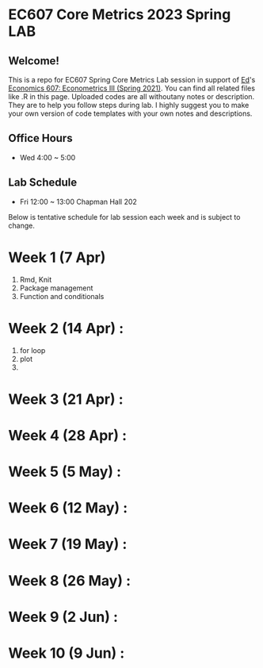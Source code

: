 # EC607 Core Metrics 2023 Spring LAB

## Welcome!

This is a repo for EC607 Spring Core Metrics Lab session in support of [Ed](https://edrub.in/)'s [Economics 607: Econometrics III (Spring 2021)](https://github.com/edrubin/EC607S23).
You can find all related files like .R in this page.
Uploaded codes are all withoutany notes or description.
They are to help you follow steps during lab. 
I highly suggest you to make your own version of code templates with your own notes and descriptions.

## Office Hours
- Wed 4:00 ~ 5:00

## Lab Schedule
- Fri 12:00 ~ 13:00 Chapman Hall 202

Below is tentative schedule for lab session each week and is subject to change.

# Week 1 (7 Apr)
1. Rmd, Knit
2. Package management
3. Function and conditionals

# Week 2 (14 Apr) : 
1. for loop
2. plot
3. 

# Week 3 (21 Apr) :

# Week 4 (28 Apr) :

# Week 5 (5 May) :

# Week 6 (12 May) :

# Week 7 (19 May) :

# Week 8 (26 May) :

# Week 9 (2 Jun) :

# Week 10 (9 Jun) :
